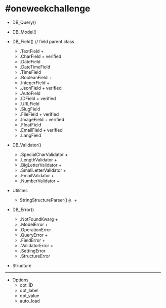 
# #oneweekchallenge


* DB_Query()
* DB_Model()
* DB_Field() // field parent class
  * .TextField +
  * .CharField + verified
  * .DateField 
  * .DateTimeField 
  * .TimeField
  * .BooleanField +
  * .IntegerField +
  * .JsonField + verified
  * .AutoField
  * .IDField + verified
  * .URLField
  * .SlugField
  * .FileField + verified
  * .ImageField + verified
  * .FloatField 
  * .EmailField + verified
  * .LangField

* DB_Validator()  
  * .SpecialCharValidator +
  * .LengthValidator +
  * .BigLetterValidator +
  * .SmallLetterValidator +
  * .EmailValidator +
  * .NumberValidator +

* Utilities
  * StringStructureParser() <code><a>@<c>.<e></code> +

* DB_Error()
  * .NotFoundKwarg +
  * .ModelError +
  * .OperationError
  * .QueryError +
  * .FieldError +
  * .ValidatorError +
  * .SettingError
  * .StructureError

* Structure
-----
* Options
  * opt_İD
  * opt_label
  * opt_value
  * auto_load





